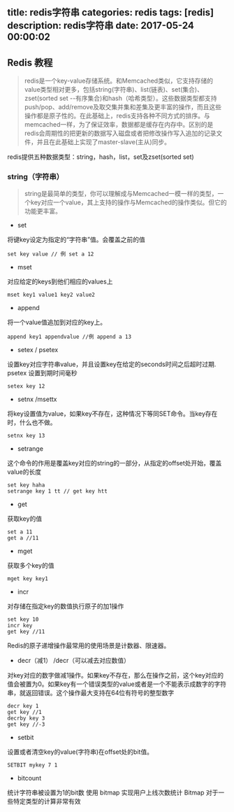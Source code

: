 title: redis字符串
categories: redis
tags: [redis]
description: redis字符串
date: 2017-05-24 00:00:02 
---

## Redis 教程

> redis是一个key-value存储系统。和Memcached类似，它支持存储的value类型相对更多，包括string(字符串)、list(链表)、set(集合)、zset(sorted set --有序集合)和hash（哈希类型）。这些数据类型都支持push/pop、add/remove及取交集并集和差集及更丰富的操作，而且这些操作都是原子性的。在此基础上，redis支持各种不同方式的排序。与memcached一样，为了保证效率，数据都是缓存在内存中。区别的是redis会周期性的把更新的数据写入磁盘或者把修改操作写入追加的记录文件，并且在此基础上实现了master-slave(主从)同步。


redis提供五种数据类型：string，hash，list，set及zset(sorted set)

### string（字符串）

> string是最简单的类型，你可以理解成与Memcached一模一样的类型，一个key对应一个value，其上支持的操作与Memcached的操作类似。但它的功能更丰富。

- set 

将键key设定为指定的“字符串”值。会覆盖之前的值
	
	set key value // 例 set a 12
- mset

对应给定的keys到他们相应的values上

	mset key1 value1 key2 value2

- append

将一个value值追加到对应的key上。

	append key1 appendvalue //例 append a 13 

- setex / psetex 

设置key对应字符串value，并且设置key在给定的seconds时间之后超时过期.
psetex 设置到期时间毫秒

	setex key 12

- setnx  /msettx

将key设置值为value，如果key不存在，这种情况下等同SET命令。当key存在时，什么也不做。

	setnx key 13

- setrange

这个命令的作用是覆盖key对应的string的一部分，从指定的offset处开始，覆盖value的长度

	set key haha 
	setrange key 1 tt // get key htt

- get

获取key的值

	set a 11 
	get a //11

- mget

获取多个key的值

	mget key key1

- incr

对存储在指定key的数值执行原子的加1操作

	set key 10 
	incr key
	get key //11

Redis的原子递增操作最常用的使用场景是计数器、限速器。


- decr（减1） /decr（可以减去对应数值）

对key对应的数字做减1操作。如果key不存在，那么在操作之前，这个key对应的值会被置为0。如果key有一个错误类型的value或者是一个不能表示成数字的字符串，就返回错误。这个操作最大支持在64位有符号的整型数字

	decr key 1
	get key //1
	decrby key 3
	get key //-3

- setbit

设置或者清空key的value(字符串)在offset处的bit值。
	
	SETBIT mykey 7 1
- bitcount

统计字符串被设置为1的bit数
使用 bitmap 实现用户上线次数统计
Bitmap 对于一些特定类型的计算非常有效
